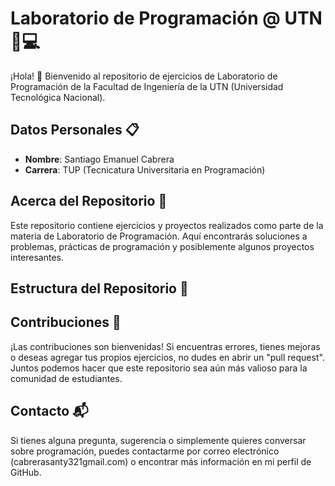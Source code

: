 # Laboratorio de Programación @ UTN 🧪💻

¡Hola! 👋 Bienvenido al repositorio de ejercicios de Laboratorio de Programación de la Facultad de Ingeniería de la UTN (Universidad Tecnológica Nacional).

## Datos Personales 📋

- **Nombre**: Santiago Emanuel Cabrera
- **Carrera**: TUP (Tecnicatura Universitaria en Programación)

## Acerca del Repositorio 📁

Este repositorio contiene ejercicios y proyectos realizados como parte de la materia de Laboratorio de Programación. Aquí encontrarás soluciones a problemas, prácticas de programación y posiblemente algunos proyectos interesantes.

## Estructura del Repositorio 📂



## Contribuciones 🤝

¡Las contribuciones son bienvenidas! Si encuentras errores, tienes mejoras o deseas agregar tus propios ejercicios, no dudes en abrir un "pull request". Juntos podemos hacer que este repositorio sea aún más valioso para la comunidad de estudiantes.

## Contacto 📬

Si tienes alguna pregunta, sugerencia o simplemente quieres conversar sobre programación, puedes contactarme por correo electrónico (cabrerasanty321gmail.com) o encontrar más información en mi perfil de GitHub.
